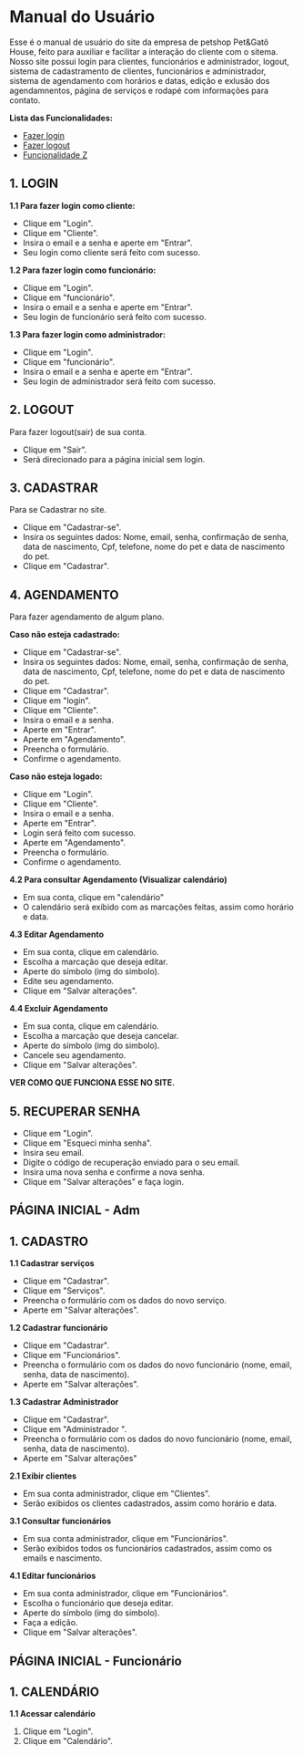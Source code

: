 # Manual do Usuário

Esse é o manual de usuário do site da empresa de petshop Pet&Gatô House, feito para auxiliar e facilitar a interação do cliente com o sitema. Nosso site possui login para clientes, funcionários e administrador, logout, sistema de cadastramento de clientes, funcionários e administrador, sistema de agendamento com horários e datas, edição e exlusão dos agendamnentos, página de serviços e rodapé com informações para contato.

**Lista das Funcionalidades:**

 - [Fazer login]()
 - [Fazer logout]()
 - [Funcionalidade Z](#Funcionalidade-Z)



## 1. LOGIN

**1.1 Para fazer login como cliente:** 

 - Clique em "Login".
 - Clique em "Cliente".
 - Insira o email e a senha e aperte em "Entrar".
 - Seu login como cliente será feito com sucesso.

**1.2 Para fazer login como funcionário:**

- Clique em "Login".
- Clique em "funcionário". 
- Insira o email e a senha e aperte em "Entrar".
- Seu login de funcionário será feito com sucesso.

**1.3 Para fazer login como administrador:**

- Clique em "Login".
- Clique em "funcionário". 
- Insira o email e a senha e aperte em "Entrar".
- Seu login de administrador será feito com sucesso.

## 2. LOGOUT 

Para fazer logout(sair) de sua conta. 

- Clique em "Sair".
- Será direcionado para a página inicial sem login. 

## 3. CADASTRAR

Para se Cadastrar no site. 

- Clique em "Cadastrar-se".
- Insira os seguintes dados: Nome, email, senha, confirmação de senha, data de nascimento, Cpf, telefone, nome do pet e data de nascimento do pet.
- Clique em "Cadastrar". 


## 4. AGENDAMENTO 

Para fazer agendamento de algum plano. 

**Caso não esteja cadastrado:**

 - Clique em "Cadastrar-se".
 - Insira os seguintes dados: Nome, email, senha, confirmação de senha, data de nascimento, Cpf, telefone, nome do pet e data de nascimento do pet. 
 - Clique em "Cadastrar".
 - Clique em "login". 
 - Clique em "Cliente".
 - Insira o email e a senha.
 - Aperte em "Entrar". 
 - Aperte em "Agendamento".
 - Preencha o formulário. 
 - Confirme o agendamento. 

**Caso não esteja logado:**

- Clique em "Login".
- Clique em "Cliente". 
- Insira o email e a senha.
- Aperte em "Entrar".
- Login será feito com sucesso. 
- Aperte em "Agendamento".
- Preencha o formulário. 
- Confirme o agendamento. 


**4.2 Para consultar Agendamento (Visualizar calendário)**

- Em sua conta, clique em "calendário" 
- O calendário será exibido com as marcações feitas, assim como horário e data. 

**4.3 Editar Agendamento** 

- Em sua conta, clique em calendário. 
- Escolha a marcação que deseja editar.
- Aperte do símbolo (img do simbolo).
- Edite seu agendamento. 
- Clique em "Salvar alterações". 

**4.4 Excluir Agendamento**

- Em sua conta, clique em calendário. 
- Escolha a marcação que deseja cancelar.
- Aperte do símbolo (img do simbolo).
- Cancele seu agendamento. 
- Clique em "Salvar alterações". 

**VER COMO QUE FUNCIONA ESSE NO SITE.**

## 5. RECUPERAR SENHA 

- Clique em  "Login". 
- Clique em "Esqueci minha senha". 
- Insira seu email.
- Digite o código de recuperação enviado para o seu email.
- Insira uma nova senha e confirme a nova senha.
- Clique em "Salvar alterações" e faça login.


## PÁGINA INICIAL - Adm 

## 1. CADASTRO 

**1.1 Cadastrar serviços**

- Clique em "Cadastrar".
- Clique em "Serviços".
- Preencha o formulário com os dados do novo serviço.
- Aperte em "Salvar alterações". 

**1.2 Cadastrar funcionário**

- Clique em "Cadastrar".
- Clique em "Funcionários".
- Preencha o formulário com os dados do novo funcionário (nome, email, senha, data de nascimento).
- Aperte em "Salvar alterações".

**1.3 Cadastrar Administrador**

- Clique em "Cadastrar".
- Clique em "Administrador ".
- Preencha o formulário com os dados do novo funcionário (nome, email, senha, data de nascimento).
- Aperte em "Salvar alterações"

**2.1 Exibir clientes**

- Em sua conta administrador, clique em "Clientes".  
- Serão exibidos os clientes cadastrados, assim como horário e data. 


**3.1 Consultar funcionários**

- Em sua conta administrador, clique em "Funcionários". 
- Serão exibidos todos os funcionários cadastrados, assim como os emails e nascimento. 

**4.1 Editar funcionários**

- Em sua conta administrador, clique em "Funcionários".
- Escolha o funcionário que deseja editar.
- Aperte do símbolo (img do simbolo).
- Faça a edição.
- Clique em "Salvar alterações".

## PÁGINA INICIAL - Funcionário

## 1. CALENDÁRIO

**1.1 Acessar calendário**

1. Clique em "Login". 
2. Clique em "Calendário".
